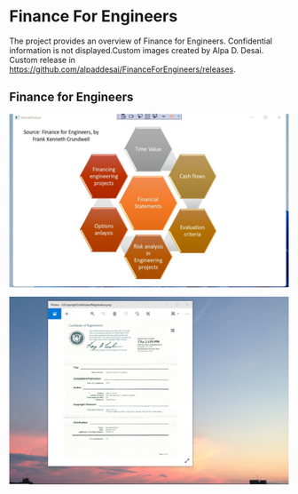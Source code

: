 # Finance For Engineers

The project provides an overview of Finance for Engineers. Confidential information is not displayed.Custom images created by Alpa D. Desai. Custom release in https://github.com/alpaddesai/FinanceForEngineers/releases.

## Finance for Engineers
![image](Image.jpg)

![image](USCopyrightCertificate.png)

